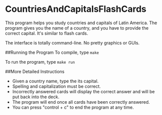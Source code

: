 # CountriesAndCapitalsFlashCards

This program helps you study countries and capitals of Latin America. The program gives you the name of a country, and you have to provide the correct capital. It's similar to flash cards.

The interface is totally command-line. No pretty graphics or GUIs.

##Running the Program
To compile, type ```make```

To run the program, type ```make run```

##More Detailed Instructions
* Given a country name, type the its capital.
* Spelling and capitalization must be correct.
* Incorrectly answered cards will display the correct answer and will be put back into the deck.
* The program will end once all cards have been correctly answered.
* You can press "control + c" to end the program at any time.